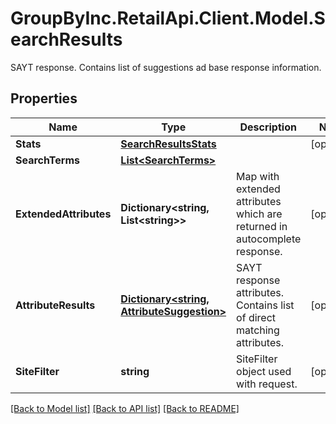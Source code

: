 # GroupByInc.RetailApi.Client.Model.SearchResults
SAYT response. Contains list of suggestions ad base response information.

## Properties

Name | Type | Description | Notes
------------ | ------------- | ------------- | -------------
**Stats** | [**SearchResultsStats**](SearchResultsStats.md) |  | [optional] 
**SearchTerms** | [**List&lt;SearchTerms&gt;**](SearchTerms.md) |  | 
**ExtendedAttributes** | **Dictionary&lt;string, List&lt;string&gt;&gt;** | Map with extended attributes which are returned in autocomplete response.  | [optional] 
**AttributeResults** | [**Dictionary&lt;string, AttributeSuggestion&gt;**](AttributeSuggestion.md) | SAYT response attributes. Contains list of direct matching attributes. | [optional] 
**SiteFilter** | **string** | SiteFilter object used with request. | [optional] 

[[Back to Model list]](../README.md#documentation-for-models) [[Back to API list]](../README.md#documentation-for-api-endpoints) [[Back to README]](../README.md)

